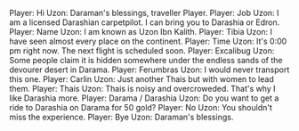 Player: Hi
Uzon: Daraman's blessings, traveller Player.
Player: Job
Uzon: I am a licensed Darashian carpetpilot. I can bring you to Darashia or Edron.
Player: Name
Uzon: I am known as Uzon Ibn Kalith.
Player: Tibia
Uzon: I have seen almost every place on the continent.
Player: Time
Uzon: It's 0:00 pm right now. The next flight is scheduled soon.
Player: Excalibug
Uzon: Some people claim it is hidden somewhere under the endless sands of the devourer desert in Darama.
Player: Ferumbras
Uzon: I would never transport this one.
Player: Carlin
Uzon: Just another Thais but with women to lead them.
Player: Thais
Uzon: Thais is noisy and overcroweded. That's why I like Darashia more.
Player: Darama / Darashia
Uzon: Do you want to get a ride to Darashia on Darama for 50 gold?
Player: No
Uzon: You shouldn't miss the experience.
Player: Bye
Uzon: Daraman's blessings.